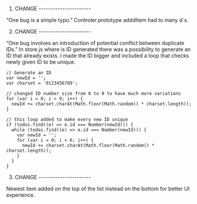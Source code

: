 1. CHANGE ----------------------

“One bug is a simple typo.”
Controler.prototype adddItem had to many d`s.

2. CHANGE ----------------------

“One bug involves an introduction of potential conflict between duplicate IDs.”
In store.js where is ID generated there was a possibility to generate an ID that already exists. I made the ID bigger and included a loop that checks newly given ID to be unique.

    // Generate an ID
    var newId = '';
    var charset = '0123456789';

    // changed ID number size from 6 to 9 to have much more variations
    for (var i = 0; i < 9; i++) {
      newId += charset.charAt(Math.floor(Math.random() * charset.length));
    }

    // this loop added to make every new ID unique
    if (todos.find((e) => e.id === Number(newId))) {
      while (todos.find((e) => e.id === Number(newId))) {
        var newId = '';
        for (var i = 0; i < 6; i++) {
          newId += charset.charAt(Math.floor(Math.random() * charset.length));
        }
      }
    }

3. CHANGE ----------------------

Newest item added on the top of the list instead on the bottom for better UI experience.
